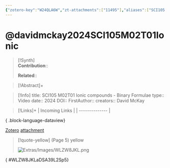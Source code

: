 ```yaml
---
{"zotero-key":"W24QLA6W","zt-attachments":["11495"],"aliases":["SCI105 M02T01 Ionic compounds - Binary Formulae"],"keywords":["✅"],"FirstAuthor":"[[ David McKay]]","tags":["source/video","Uni/SCI105"],"dg-publish":true,"permalink":"/sources/video/davidmckay2024-sci-105-m02-t01-ionic/","dgPassFrontmatter":true}
---
```


# @davidmckay2024SCI105M02T01Ionic

>[!Synth]  
>**Contribution**::  
>  
>**Related**:: 
>  

> [!Abstract]+
> 

> [!Info]
> title: SCI105 M02T01 Ionic compounds - Binary Formulae
> type:: Video 
> date:: 2024
> DOI:: 
> FirstAuthor:: 
> creators:: David McKay

> [!Links]+
>  | Incoming Links |
> | -------------- |
> 
{ .block-language-dataview}


[Zotero](zotero://select/library/items/W24QLA6W) [attachment](<file:///Users/nathanmaxwell/Zotero/storage/DSA39L2S/David%20McKay%20-%202024%20-%20SCI105%20M02T01%20Ionic%20compounds.pdf>)

> [!quote-yellow] (Page 5) yellow
> 
> ![Extras/Images/WLZW8JKL.png](/img/user/Extras/Images/WLZW8JKL.png)
>
{ #WLZW8JKLaDSA39L2Sp5}


